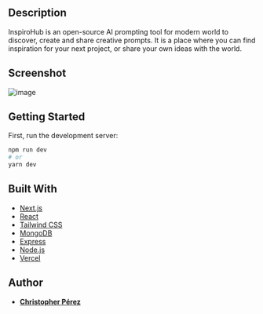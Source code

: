 ## Description

InspiroHub is an open-source AI prompting tool for modern world to discover, create and share creative prompts. It is a place where you can find inspiration for your next project, or share your own ideas with the world.

## Screenshot

![image](https://github.com/chistoperez/chistoperez/assets/99354481/4dfdad0c-5c5d-48a5-b1e0-a92f432138dd)

## Getting Started

First, run the development server:

```bash
npm run dev
# or
yarn dev
```

## Built With

- [Next.js](https://nextjs.org/)
- [React](https://reactjs.org/)
- [Tailwind CSS](https://tailwindcss.com/)
- [MongoDB](https://www.mongodb.com/)
- [Express](https://expressjs.com/)
- [Node.js](https://nodejs.org/en/)
- [Vercel](https://vercel.com/)

## Author

- **[Christopher Pérez](https://chistoperez.vercel.app/)**
